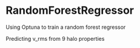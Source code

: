 # RandomForestRegressor
Using Optuna to train a random forest regressor

Predicting v_rms from 9 halo properties

